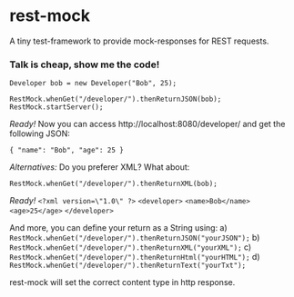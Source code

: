 rest-mock
=========

A tiny test-framework to provide mock-responses for REST requests.
<br />



### Talk is cheap, show me the code!

  `Developer bob = new Developer("Bob", 25);`<br />
  
  `RestMock.whenGet("/developer/").thenReturnJSON(bob);`<br />
  `RestMock.startServer();`


*Ready!* 
Now you can access http://localhost:8080/developer/ and get the following JSON:

  `{ "name": "Bob", "age": 25 }`


*Alternatives:*
Do you preferer XML? What about:

  `RestMock.whenGet("/developer/").thenReturnXML(bob);`
  
*Ready!*
	`<?xml version=\"1.0\" ?>`
	`<developer>`
	  `<name>Bob</name>`
	  `<age>25</age>`
	`</developer>`
	

And more, you can define your return as a String using:
	a) `RestMock.whenGet("/developer/").thenReturnJSON("yourJSON");`
	b) `RestMock.whenGet("/developer/").thenReturnXML("yourXML");`
	c) `RestMock.whenGet("/developer/").thenReturnHtml("yourHTML");`
	d) `RestMock.whenGet("/developer/").thenReturnText("yourTxt");`

rest-mock will set the correct content type in http response.
